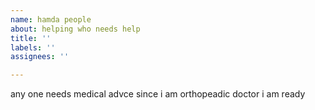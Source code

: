 ```yaml
---
name: hamda people
about: helping who needs help
title: ''
labels: ''
assignees: ''

---
```


any one needs medical advce since i am orthopeadic doctor i am ready
